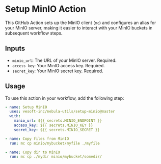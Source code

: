 # Setup MinIO Action

This GitHub Action sets up the MinIO client (`mc`) and configures an alias for your MinIO server, making it easier to interact with your MinIO buckets in subsequent workflow steps.

## Inputs

- `minio_url`: The URL of your MinIO server. Required.
- `access_key`: Your MinIO access key. Required.
- `secret_key`: Your MinIO secret key. Required.

## Usage

To use this action in your workflow, add the following step:

```yaml
- name: Setup MinIO
  uses: vesoft-inc/nebula-utils/setup-minio@master
  with:
    minio_url: ${{ secrets.MINIO_ENDPOINT }}
    access_key: ${{ secrets.MINIO_KEY }}
    secret_key: ${{ secrets.MINIO_SECRET }}

- name: Copy files from MinIO
  run: mc cp minio/mybucket/myfile ./myfile

- name: Copy dir to MinIO
  run: mc cp ./mydir minio/mybucket/somedir/ 
```
